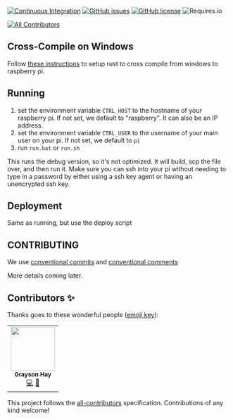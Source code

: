 [![Continuous Integration](https://github.com/graysonarts/rust-gpio-mqtt-bridge/actions/workflows/ci.yml/badge.svg)](https://github.com/graysonarts/rust-gpio-mqtt-bridge/actions/workflows/ci.yml) [![GitHub issues](https://img.shields.io/github/issues/graysonarts/rust-gpio-mqtt-bridge?style=for-the-badge)](https://github.com/graysonarts/rust-gpio-mqtt-bridge/issues) [![GitHub license](https://img.shields.io/github/license/graysonarts/rust-gpio-mqtt-bridge?style=for-the-badge)](https://github.com/graysonarts/rust-gpio-mqtt-bridge/blob/main/LICENSE) ![Requires.io](https://img.shields.io/requires/github/graysonarts/rust-gpio-mqtt-bridge?style=for-the-badge)
<!-- ALL-CONTRIBUTORS-BADGE:START - Do not remove or modify this section -->
[![All Contributors](https://img.shields.io/badge/all_contributors-1-orange.svg?style=flat-square)](#contributors-)
<!-- ALL-CONTRIBUTORS-BADGE:END -->

## Cross-Compile on Windows

Follow [these instructions](https://s2e-systems.github.io/Rust-RPi4-Windows-Cross-Compilation/) to setup rust to
cross compile from windows to raspberry pi.

## Running

1. set the environment variable `CTRL_HOST` to the hostname of your raspberry pi. If not set, we default to "raspberry". It can also be an IP address.
2. set the environment variable `CTRL_USER` to the username of your main user on your pi. If not set, we default to `pi`
3. run `run.bat` or `run.sh`

This runs the debug version, so it's not optimized. It will build, scp the file over, and then run it.
Make sure you can ssh into your pi without needing to type in a password by either using a ssh key agent
or having an unencrypted ssh key.

## Deployment

Same as running, but use the deploy script

## CONTRIBUTING

We use [conventional commits](https://www.conventionalcommits.org/en/v1.0.0/) and [conventional comments](https://conventionalcomments.org/)

More details coming later.

## Contributors ✨

Thanks goes to these wonderful people ([emoji key](https://allcontributors.org/docs/en/emoji-key)):

<!-- ALL-CONTRIBUTORS-LIST:START - Do not remove or modify this section -->
<!-- prettier-ignore-start -->
<!-- markdownlint-disable -->
<table>
  <tr>
    <td align="center"><a href="https://graysonarts.com/"><img src="https://avatars.githubusercontent.com/u/94549?v=4?s=100" width="100px;" alt=""/><br /><sub><b>Grayson Hay</b></sub></a><br /><a href="https://github.com/graysonarts/rust-gpio-mqtt-bridge/commits?author=graysonarts" title="Code">💻</a> <a href="https://github.com/graysonarts/rust-gpio-mqtt-bridge/commits?author=graysonarts" title="Documentation">📖</a></td>
  </tr>
</table>

<!-- markdownlint-restore -->
<!-- prettier-ignore-end -->

<!-- ALL-CONTRIBUTORS-LIST:END -->

This project follows the [all-contributors](https://github.com/all-contributors/all-contributors) specification. Contributions of any kind welcome!